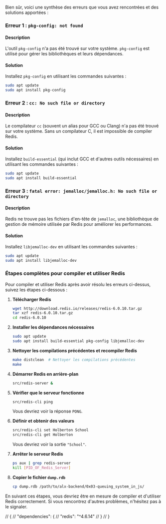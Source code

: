 Bien sûr, voici une synthèse des erreurs que vous avez rencontrées et des solutions apportées :

### Erreur 1 : `pkg-config: not found`

#### Description
L'outil `pkg-config` n'a pas été trouvé sur votre système. `pkg-config` est utilisé pour gérer les bibliothèques et leurs dépendances.

#### Solution
Installez `pkg-config` en utilisant les commandes suivantes :

```sh
sudo apt update
sudo apt install pkg-config
```

### Erreur 2 : `cc: No such file or directory`

#### Description
Le compilateur `cc` (souvent un alias pour GCC ou Clang) n'a pas été trouvé sur votre système. Sans un compilateur C, il est impossible de compiler Redis.

#### Solution
Installez `build-essential` (qui inclut GCC et d'autres outils nécessaires) en utilisant les commandes suivantes :

```sh
sudo apt update
sudo apt install build-essential
```

### Erreur 3 : `fatal error: jemalloc/jemalloc.h: No such file or directory`

#### Description
Redis ne trouve pas les fichiers d'en-tête de `jemalloc`, une bibliothèque de gestion de mémoire utilisée par Redis pour améliorer les performances.

#### Solution
Installez `libjemalloc-dev` en utilisant les commandes suivantes :

```sh
sudo apt update
sudo apt install libjemalloc-dev
```

### Étapes complètes pour compiler et utiliser Redis

Pour compiler et utiliser Redis après avoir résolu les erreurs ci-dessus, suivez les étapes ci-dessous :

1. **Télécharger Redis**

    ```sh
    wget http://download.redis.io/releases/redis-6.0.10.tar.gz
    tar xzf redis-6.0.10.tar.gz
    cd redis-6.0.10
    ```

2. **Installer les dépendances nécessaires**

    ```sh
    sudo apt update
    sudo apt install build-essential pkg-config libjemalloc-dev
    ```

3. **Nettoyer les compilations précédentes et recompiler Redis**

    ```sh
    make distclean  # Nettoyer les compilations précédentes
    make
    ```

4. **Démarrer Redis en arrière-plan**

    ```sh
    src/redis-server &
    ```

5. **Vérifier que le serveur fonctionne**

    ```sh
    src/redis-cli ping
    ```

    Vous devriez voir la réponse `PONG`.

6. **Définir et obtenir des valeurs**

    ```sh
    src/redis-cli set Holberton School
    src/redis-cli get Holberton
    ```

    Vous devriez voir la sortie `"School"`.

7. **Arrêter le serveur Redis**

    ```sh
    ps aux | grep redis-server
    kill [PID_OF_Redis_Server]
    ```

8. **Copier le fichier `dump.rdb`**

    ```sh
    cp dump.rdb /path/to/alx-backend/0x03-queuing_system_in_js/
    ```

En suivant ces étapes, vous devriez être en mesure de compiler et d'utiliser Redis correctement. Si vous rencontrez d'autres problèmes, n'hésitez pas à le signaler.







// {
//   "dependencies": {
//     "redis": "^4.6.14"
//   }
// }
